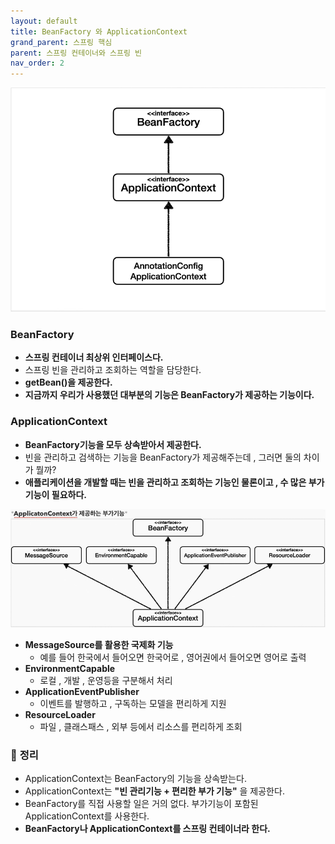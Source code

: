 ```yaml
---
layout: default
title: BeanFactory 와 ApplicationContext
grand_parent: 스프링 핵심
parent: 스프링 컨테이너와 스프링 빈
nav_order: 2
---
```

![](../../assets/images/spring-core/spring-container&bean/10.png)
### **BeanFactory**

-   **스프링 컨테이너 최상위 인터페이스다.**
-   스프링 빈을 관리하고 조회하는 역할을 담당한다.
-   **getBean()을 제공한다.**
-   **지금까지 우리가 사용했던 대부분의 기능은 BeanFactory가 제공하는 기능이다.**

### **ApplicationContext**

-   **BeanFactory기능을 모두 상속받아서 제공한다.**
-   빈을 관리하고 검색하는 기능을 BeanFactory가 제공해주는데 , 그러면 둘의 차이가 뭘까?
-   **애플리케이션을 개발할 때는 빈을 관리하고 조회하는 기능인 물론이고 , 수 많은 부가기능이 필요하다.**

![](../../assets/images/spring-core/spring-container&bean/11.png)
-   **MessageSource를 활용한 국제화 기능**
    -   예를 들어 한국에서 들어오면 한국어로 , 영어권에서 들어오면 영어로 출력
-   **EnvironmentCapable**
    -   로컬 , 개발 , 운영등을 구분해서 처리
-   **ApplicationEventPublisher**
    -   이벤트를 발행하고 , 구독하는 모델을 편리하게 지원
-   **ResourceLoader**
    -   파일 , 클래스패스 , 외부 등에서 리소스를 편리하게 조회

### 📌 **정리**

-   ApplicationContext는 BeanFactory의 기능을 상속받는다.
-   ApplicationContext는 **"빈 관리기능 + 편리한 부가 기능"** 을 제공한다.
-   BeanFactory를 직접 사용할 일은 거의 없다. 부가기능이 포함된 ApplicationContext를 사용한다.
-   **BeanFactory나 ApplicationContext를 스프링 컨테이너라 한다.**
